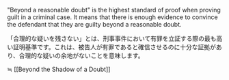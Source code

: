 
"Beyond a reasonable doubt" is the highest standard of proof when proving guilt in a criminal case. It means that there is enough evidence to convince the defendant that they are guilty beyond a reasonable doubt.

「合理的な疑いを残さない」とは、刑事事件において有罪を立証する際の最も高い証明基準です。これは、被告人が有罪であると確信させるのに十分な証拠があり、合理的な疑いの余地がないことを意味します。

≒ [[Beyond the Shadow of a Doubt]]
